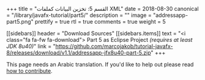 +++
title = "القسم 5: تخزين البيانات كملفات XML"
date = 2018-08-30
canonical = "/library/javafx-tutorial/part5/"
description = ""
image = "addressapp-part5.png"
prettify = true
rtl = true
comments = true 
weight = 5

[[sidebars]]
header = "Download Sources"
[[sidebars.items]]
text = "<i class=\"fa fa-fw fa-download\"></i> Part 5 as Eclipse Project <em>(requires at least JDK 8u40)</em>"
link = "https://github.com/marcojakob/tutorial-javafx-8/releases/download/v1.1/addressapp-jfx8u40-part-5.zip"
+++

<div class="alert alert-warning">
  <i class="fa fa-language"></i> This page needs an Arabic translation. If you'd like to help out please read <a href="/library/how-to-contribute/" class="alert-link">how to contribute</a>.
</div>

